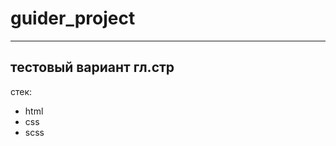 # guider_project
-----------------------------------------------
тестовый вариант гл.стр
----------------------------------------------
стек:
  - html
  - css
  - scss
    
